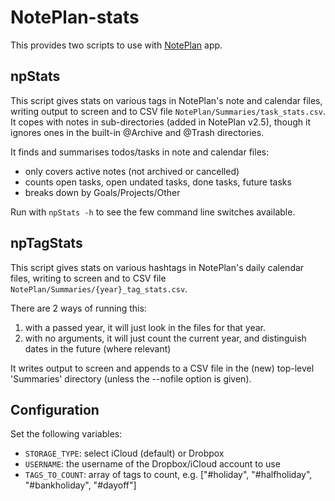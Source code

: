 # NotePlan-stats
This provides two scripts to use with [NotePlan](https://noteplan.co/) app.

## npStats
This script gives stats on various tags in NotePlan's note and calendar files, writing output to screen and to CSV file <code>NotePlan/Summaries/task_stats.csv</code>.
It copes with notes in sub-directories (added in NotePlan v2.5), though it ignores ones in the built-in @Archive and @Trash directories.

It finds and summarises todos/tasks in note and calendar files:
- only covers active notes (not archived or cancelled)
- counts open tasks, open undated tasks, done tasks, future tasks
- breaks down by Goals/Projects/Other

Run with <code>npStats -h</code> to see the few command line switches available.

## npTagStats
This script gives stats on various hashtags in NotePlan's daily calendar files, writing to screen and to CSV file <code>NotePlan/Summaries/{year}_tag_stats.csv</code>.

There are 2 ways of running this:

1. with a passed year, it will just look in the files for that year.
2. with no arguments, it will just count the current year, and distinguish dates in the future (where relevant)

It writes output to screen and appends to a CSV file in the (new) top-level 'Summaries' directory (unless the --nofile option is given).

## Configuration
Set the following variables:
- <code>STORAGE_TYPE</code>: select iCloud (default) or Drobpox
- <code>USERNAME</code>: the username of the Dropbox/iCloud account to use
- <code>TAGS_TO_COUNT</code>: array of tags to count, e.g. ["#holiday", "#halfholiday", "#bankholiday", "#dayoff"]
